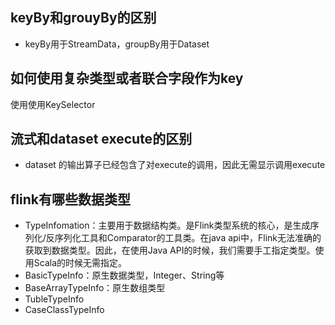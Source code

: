 ## keyBy和grouyBy的区别
- keyBy用于StreamData，groupBy用于Dataset


## 如何使用复杂类型或者联合字段作为key
使用使用KeySelector

## 流式和dataset execute的区别
- dataset 的输出算子已经包含了对execute的调用，因此无需显示调用execute

## flink有哪些数据类型
- TypeInfomation：主要用于数据结构类。是Flink类型系统的核心，是生成序列化/反序列化工具和Comparator的工具类。在java api中，Flink无法准确的获取到数据类型。因此，在使用Java API的时候，我们需要手工指定类型。使用Scala的时候无需指定。
- BasicTypeInfo：原生数据类型，Integer、String等
- BaseArrayTypeInfo：原生数组类型
- TubleTypeInfo
- CaseClassTypeInfo

